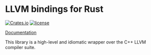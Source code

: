 # LLVM bindings for Rust

[![Crates.io](https://img.shields.io/crates/v/hllvm.svg)](https://crates.io/crates/hllvm)
[![license](https://img.shields.io/github/license/dylanmckay/llvm-rs.svg)]()

[Documentation](https://docs.rs/hllvm)

This library is a high-level and idiomatic wrapper over the C++ LLVM compiler suite.

